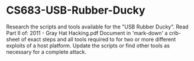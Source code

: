 # CS683-USB-Rubber-Ducky
Research the scripts and tools available for the "USB Rubber Ducky".  Read Part II of: 2011 - Gray Hat Hacking.pdf  Document in 'mark-down' a crib-sheet of exact steps and all tools required to for two or more different exploits of a host platform. Update the scripts or find other tools as necessary for a complete attack. 
